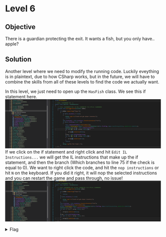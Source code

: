 # Level 6

## Objective
There is a guardian protecting the exit. It wants a fish, but you only have.. apple?

## Solution
Another level where we need to modify the running code. Luckily eveything is in plaintext, due to how CSharp works, but
in the future, we will have to combine the skills from all of these levels to find the code we actually want.

In this level, we just need to open up the `HasFish` class. We see this if statement here.
<br/>
<img alt="Level 6 DNSpy" src="L6 dnSpy Code.png" title="DNSpy IL COde"/>
<br/>
If we click on the if statement and right click and hit `Edit IL Instructions...` we will get the IL instructions that make
up the if statement, and then the branch (Which branches to line 75 if the check is equal to 0). We want to right click the
code, and hit the `nop instructions` or hit `N` on the keyboard. If you did it right, it will nop the selected instructions
and you can restart the game and pass through, no issue!
<br/>
<img alt="Level 6 DNSpy" src="L6 dnSpy Code nopped.png" title="DNSpy IL COde"/>
<br/>

<details>
<summary>Flag</summary>
GHCTF{Kitty_appreciates_the_fish_magic}  
<br/>
<img alt="Level 6 solution" height="400" src="L6.png" title="Flag" width="400"/>
</details>
